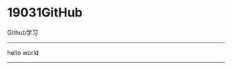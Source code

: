 # 19031GitHub
Github学习



--------------------------------------------------------

hello world


--------------------------------------------------------
